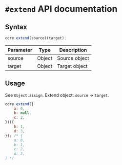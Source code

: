 # `#extend` API documentation

## Syntax

``` javascript
core.extend(source)(target);
```

| Parameter | Type | Description |
|--|--|--|
| source | Object | Source object |
| target | Object | Target object |

## Usage

See `Object.assign`. Extend object: `source` &rarr; `target`.

``` javascript
core.extend({
    a: 0,
    b: null,
    c: 2,
})({
    b: 1,
    d: 3,
}); /* {
    a: 0,
    b: 1,
    c: 2,
    d: 3,
} */
```
